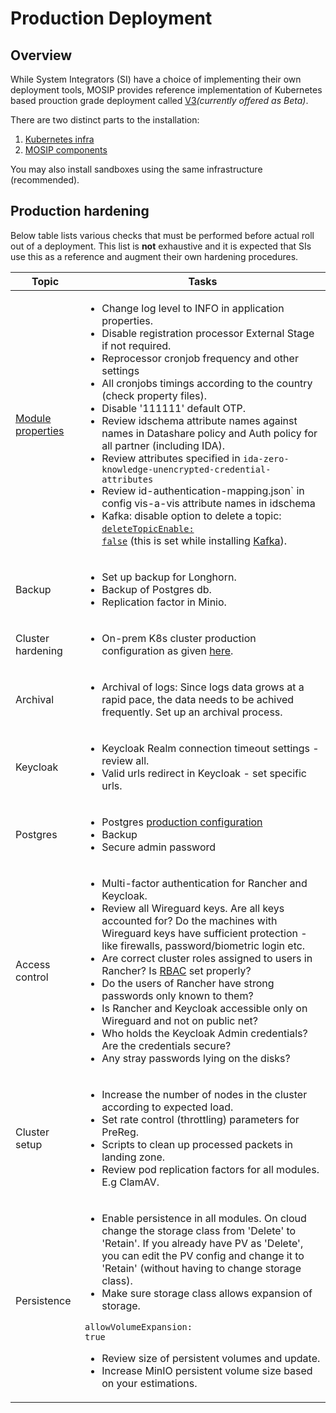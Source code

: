 # Production Deployment

## Overview

While System Integrators (SI) have a choice of implementing their own deployment tools, MOSIP provides reference implementation of Kubernetes based prouction grade deployment called [V3](https://github.com/mosip/mosip-infra/tree/develop/deployment/v3)_(currently offered as Beta)_.

There are two distinct parts to the installation:

1. [Kubernetes infra](https://github.com/mosip/k8s-infra)
2. [MOSIP components](https://github.com/mosip/mosip-infra/tree/develop/deployment/v3)

You may also install sandboxes using the same infrastructure (recommended).

## Production hardening

Below table lists various checks that must be performed before actual roll out of a deployment. This list is **not** exhaustive and it is expected that SIs use this as a reference and augment their own hardening procedures.

| Topic                                        | Tasks                                                                                                                                                                                                                                                                                                                                                                                                                                                                                                                                                                                                                                                                                                                                                                                                                                                                                                                                          |
| -------------------------------------------- | ---------------------------------------------------------------------------------------------------------------------------------------------------------------------------------------------------------------------------------------------------------------------------------------------------------------------------------------------------------------------------------------------------------------------------------------------------------------------------------------------------------------------------------------------------------------------------------------------------------------------------------------------------------------------------------------------------------------------------------------------------------------------------------------------------------------------------------------------------------------------------------------------------------------------------------------------- |
| [Module properties](module-configuration.md) | <ul><li>Change log level to INFO in application properties.</li><li>Disable registration processor External Stage if not required.</li><li>Reprocessor cronjob frequency and other settings</li><li>All cronjobs timings according to the country (check property files).</li><li>Disable '111111' default OTP.</li><li>Review idschema attribute names against names in Datashare policy and Auth policy for all partner (including IDA).</li><li>Review attributes specified in <code>ida-zero-knowledge-unencrypted-credential-attributes</code></li><li>Review id-authentication-mapping.json` in config vis-a-vis attribute names in idschema</li><li>Kafka: disable option to delete a topic: <a href="../external/kafka/values.yaml"><code>deleteTopicEnable: false</code></a> (this is set while installing <a href="https://github.com/mosip/mosip-infra/blob/develop/deployment/v3/external/kafka/values.yaml">Kafka</a>).</li></ul> |
| Backup                                       | <ul><li>Set up backup for Longhorn.</li><li>Backup of Postgres db.</li><li>Replication factor in Minio.</li></ul>                                                                                                                                                                                                                                                                                                                                                                                                                                                                                                                                                                                                                                                                                                                                                                                                                              |
| Cluster hardening                            | <ul><li>On-prem K8s cluster production configuration as given <a href="https://github.com/mosip/k8s-infra/blob/main/docs/rke-cluster-hardening.md">here</a>.</li></ul>                                                                                                                                                                                                                                                                                                                                                                                                                                                                                                                                                                                                                                                                                                                                                                         |
| Archival                                     | <ul><li>Archival of logs: Since logs data grows at a rapid pace, the data needs to be achived frequently. Set up an archival process.</li></ul>                                                                                                                                                                                                                                                                                                                                                                                                                                                                                                                                                                                                                                                                                                                                                                                                |
| Keycloak                                     | <ul><li>Keycloak Realm connection timeout settings - review all.</li><li>Valid urls redirect in Keycloak - set specific urls.</li></ul>                                                                                                                                                                                                                                                                                                                                                                                                                                                                                                                                                                                                                                                                                                                                                                                                        |
| Postgres                                     | <ul><li>Postgres <a href="../profiles/production/postgres/values.yaml">production configuration</a></li><li>Backup</li><li>Secure admin password</li></ul>                                                                                                                                                                                                                                                                                                                                                                                                                                                                                                                                                                                                                                                                                                                                                                                     |
| Access control                               | <ul><li>Multi-factor authentication for Rancher and Keycloak.</li><li>Review all Wireguard keys. Are all keys accounted for? Do the machines with Wireguard keys have sufficient protection - like firewalls, password/biometric login etc.</li><li>Are correct cluster roles assigned to users in Rancher? Is <a href="https://github.com/mosip/k8s-infra/blob/main/rancher/README.md#rbac">RBAC</a> set properly?</li><li>Do the users of Rancher have strong passwords only known to them?</li><li>Is Rancher and Keycloak accessible only on Wireguard and not on public net?</li><li>Who holds the Keycloak Admin credentials? Are the credentials secure?</li><li>Any stray passwords lying on the disks?</li></ul>                                                                                                                                                                                                                      |
| Cluster setup                                | <ul><li>Increase the number of nodes in the cluster according to expected load.</li><li>Set rate control (throttling) parameters for PreReg.</li><li>Scripts to clean up processed packets in landing zone.</li><li>Review pod replication factors for all modules. E.g ClamAV.</li></ul>                                                                                                                                                                                                                                                                                                                                                                                                                                                                                                                                                                                                                                                      |
| Persistence                                  | <ul><li>Enable persistence in all modules. On cloud change the storage class from 'Delete' to 'Retain'. If you already have PV as 'Delete', you can edit the PV config and change it to 'Retain' (without having to change storage class).</li><li>Make sure storage class allows expansion of storage. </li></ul><p>     <code>allowVolumeExpansion: true</code></p><ul><li>Review size of persistent volumes and update.</li><li>Increase MinIO persistent volume size based on your estimations.</li></ul>                                                                                                                                                                                                                                                                                                                                                                                                                                  |
